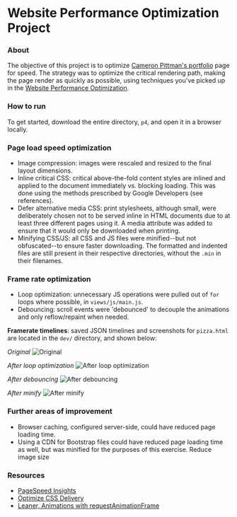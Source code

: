 # Website Performance Optimization Project

### About
The objective of this project is to optimize [Cameron Pittman's portfolio](https://github.com/gosukiwi/web-performance-portfolio) page for speed. The strategy was to optimize the critical rendering path, making the page render as quickly as possible, using techniques you've picked up in the [Website Performance Optimization](https://www.udacity.com/course/ud884).

### How to run
To get started, download the entire directory, `p4`, and open it in a browser locally.

### Page load speed optimization
- Image compression: images were rescaled and resized to the final layout dimensions.
- Inline critical CSS: critical above-the-fold content styles are inlined and applied to the document immediately vs. blocking loading. This was done using the methods prescribed by Google Developers (see references).
- Defer alternative media CSS: print stylesheets, although small, were deliberately chosen not to be served inline in HTML documents due to at least three different pages using it.  A media attribute was added to ensure that it would only be downloaded when printing.
- Minifying CSS/JS: all CSS and JS files were minified--but not obfuscated--to ensure faster downloading.  The formatted and indented files are still present in their respective directories, without the `.min` in their filenames.

### Frame rate optimization
- Loop optimization: unnecessary JS operations were pulled out of `for` loops where possible, in `views/js/main.js`.
- Debouncing: scroll events were 'debounced' to decouple the animations and only reflow/repaint when needed.

**Framerate timelines**: saved JSON timelines and screenshots for `pizza.html` are located in the `dev/` directory, and shown below:

*Original*
![Original](https://raw.githubusercontent.com/allanbreyes/udacity-front-end/master/p4/dev/0-pizza-original.png)

*After loop optimization*
![After loop optimization](https://raw.githubusercontent.com/allanbreyes/udacity-front-end/master/p4/dev/1-pizza-loop-optimization.png)

*After debouncing*
![After debouncing](https://raw.githubusercontent.com/allanbreyes/udacity-front-end/master/p4/dev/2-pizza-animation-optimization.png)

*After minify*
![After minify](https://raw.githubusercontent.com/allanbreyes/udacity-front-end/master/p4/dev/3-pizza-minify.png)

### Further areas of improvement
- Browser caching, configured server-side, could have reduced page loading time.
- Using a CDN for Bootstrap files could have reduced page loading time as well, but was minified for the purposes of this exercise. Reduce image size

### Resources
- [PageSpeed Insights](https://developers.google.com/speed/pagespeed/insights/)
- [Optimize CSS Delivery](https://developers.google.com/speed/docs/insights/OptimizeCSSDelivery)
- [Leaner, Animations with requestAnimationFrame](http://www.html5rocks.com/en/tutorials/speed/animations/)